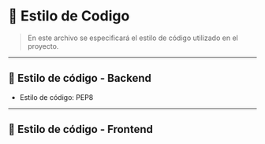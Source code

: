 # 🔧 Estilo de Codigo

> En este archivo se especificará el estilo de código utilizado en el proyecto.

---

## 📝 Estilo de código - Backend
- Estilo de código: PEP8

---

## 📝 Estilo de código - Frontend

